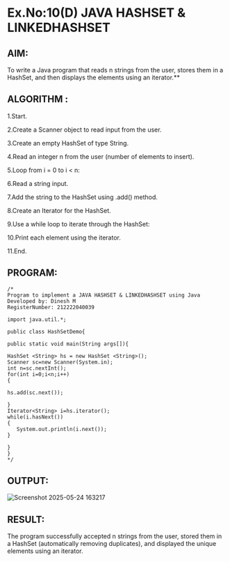 # Ex.No:10(D) JAVA HASHSET & LINKEDHASHSET

## AIM:
To write a Java program that reads n strings from the user, stores them in a HashSet, and then displays the elements using an iterator.**


## ALGORITHM :
1.Start.

2.Create a Scanner object to read input from the user.

3.Create an empty HashSet of type String.

4.Read an integer n from the user (number of elements to insert).

5.Loop from i = 0 to i < n:

6.Read a string input.

7.Add the string to the HashSet using .add() method.

8.Create an Iterator for the HashSet.

9.Use a while loop to iterate through the HashSet:

10.Print each element using the iterator.

11.End.



## PROGRAM:
 ```
/*
Program to implement a JAVA HASHSET & LINKEDHASHSET using Java
Developed by: Dinesh M
RegisterNumber: 212222040039

import java.util.*;

public class HashSetDemo{

public static void main(String args[]){

HashSet <String> hs = new HashSet <String>();
Scanner sc=new Scanner(System.in);
int n=sc.nextInt();
for(int i=0;i<n;i++)
{
    
hs.add(sc.next());

}
 Iterator<String> i=hs.iterator();  
 while(i.hasNext())  
 {  
    System.out.println(i.next());  
 }  

}
}
*/
```









## OUTPUT:

![Screenshot 2025-05-24 163217](https://github.com/user-attachments/assets/77249866-a615-481f-8a26-bdcf6120746f)


## RESULT:
The program successfully accepted n strings from the user, stored them in a HashSet (automatically removing duplicates), and displayed the unique elements using an iterator.




